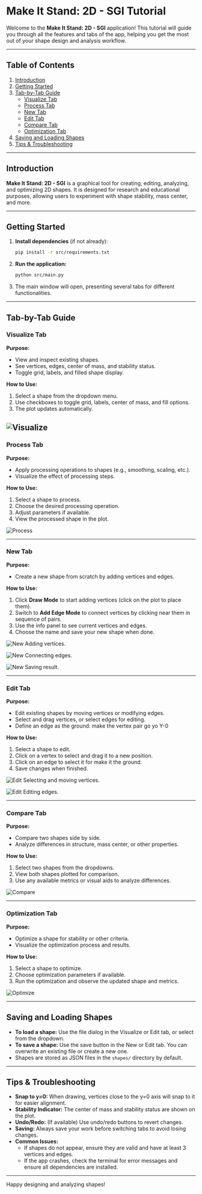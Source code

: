 # Make It Stand: 2D - SGI Tutorial

Welcome to the **Make It Stand: 2D - SGI** application! This tutorial will guide you through all the features and tabs of the app, helping you get the most out of your shape design and analysis workflow.

---

## Table of Contents
1. [Introduction](#introduction)
2. [Getting Started](#getting-started)
3. [Tab-by-Tab Guide](#tab-by-tab-guide)
    - [Visualize Tab](#visualize-tab)
    - [Process Tab](#process-tab)
    - [New Tab](#new-tab)
    - [Edit Tab](#edit-tab)
    - [Compare Tab](#compare-tab)
    - [Optimization Tab](#optimization-tab)
4. [Saving and Loading Shapes](#saving-and-loading-shapes)
5. [Tips & Troubleshooting](#tips--troubleshooting)

---

## Introduction

**Make It Stand: 2D - SGI** is a graphical tool for creating, editing, analyzing, and optimizing 2D shapes. It is designed for research and educational purposes, allowing users to experiment with shape stability, mass center, and more.

---

## Getting Started

1. **Install dependencies** (if not already):
   ```bash
   pip install -r src/requirements.txt
   ```
2. **Run the application:**
   ```bash
   python src/main.py
   ```
3. The main window will open, presenting several tabs for different functionalities.

---

## Tab-by-Tab Guide

### Visualize Tab

**Purpose:**
- View and inspect existing shapes.
- See vertices, edges, center of mass, and stability status.
- Toggle grid, labels, and filled shape display.

**How to Use:**
1. Select a shape from the dropdown menu.
2. Use checkboxes to toggle grid, labels, center of mass, and fill options.
3. The plot updates automatically.

![Visualize](assets/tutorial1.png)
---

### Process Tab

**Purpose:**
- Apply processing operations to shapes (e.g., smoothing, scaling, etc.).
- Visualize the effect of processing steps.

**How to Use:**
1. Select a shape to process.
2. Choose the desired processing operation.
3. Adjust parameters if available.
4. View the processed shape in the plot.

![Process](assets/tutorial2.png)

---

### New Tab

**Purpose:**
- Create a new shape from scratch by adding vertices and edges.

**How to Use:**
1. Click **Draw Mode** to start adding vertices (click on the plot to place them).
2. Switch to **Add Edge Mode** to connect vertices by clicking near them in sequence of pairs.
3. Use the info panel to see current vertices and edges.
4. Choose the name and save your new shape when done.

![New](assets/tutorial3.png)
Adding vertices.

![New](assets/tutorial4.png)
Connecting edges.

![New](assets/tutorial5.png)
Saving result.


---

### Edit Tab

**Purpose:**
- Edit existing shapes by moving vertices or modifying edges.
- Select and drag vertices, or select edges for editing.
- Define an edge as the ground: make the vertex pair go yo Y-0

**How to Use:**
1. Select a shape to edit.
2. Click on a vertex to select and drag it to a new position.
3. Click on an edge to select it for make it the ground.
4. Save changes when finished.

![Edit](assets/tutorial6.png)
Selecting and moving vertices.

![Edit](assets/tutorial7.png)
Editing edges.

---

### Compare Tab

**Purpose:**
- Compare two shapes side by side.
- Analyze differences in structure, mass center, or other properties.

**How to Use:**
1. Select two shapes from the dropdowns.
2. View both shapes plotted for comparison.
3. Use any available metrics or visual aids to analyze differences.

![Compare](assets/tutorial8.png)

---

### Optimization Tab

**Purpose:**
- Optimize a shape for stability or other criteria.
- Visualize the optimization process and results.

**How to Use:**
1. Select a shape to optimize.
2. Choose optimization parameters if available.
3. Run the optimization and observe the updated shape and metrics.

![Optimize](assets/tutorial9.png)

---

## Saving and Loading Shapes

- **To load a shape:** Use the file dialog in the Visualize or Edit tab, or select from the dropdown.
- **To save a shape:** Use the save button in the New or Edit tab. You can overwrite an existing file or create a new one.
- Shapes are stored as JSON files in the `shapes/` directory by default.

---

## Tips & Troubleshooting

- **Snap to y=0:** When drawing, vertices close to the y=0 axis will snap to it for easier alignment.
- **Stability Indicator:** The center of mass and stability status are shown on the plot.
- **Undo/Redo:** (If available) Use undo/redo buttons to revert changes.
- **Saving:** Always save your work before switching tabs to avoid losing changes.
- **Common Issues:**
    - If shapes do not appear, ensure they are valid and have at least 3 vertices and edges.
    - If the app crashes, check the terminal for error messages and ensure all dependencies are installed.

---

Happy designing and analyzing shapes! 